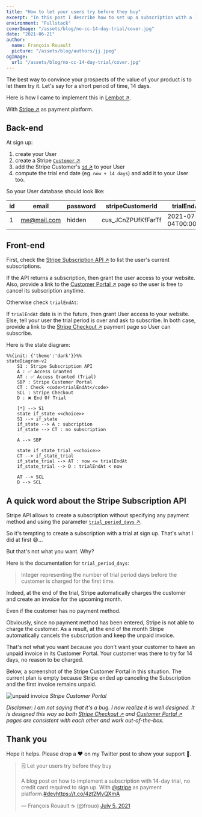 ```yaml
---
title: "How to let your users try before they buy"
excerpt: "In this post I describe how to set up a subscription with a 14-day trial period, no credit card required to sign up. With Stripe as payment platform."
environment: "Fullstack"
coverImage: "/assets/blog/no-cc-14-day-trial/cover.jpg"
date: "2021-06-21"
author:
  name: François Rouault
  picture: "/assets/blog/authors/jj.jpeg"
ogImage:
  url: "/assets/blog/no-cc-14-day-trial/cover.jpg"
---
```


The best way to convince your prospects of the value of your product is to let them try it. Let's say for a short period of time, 14 days.

Here is how I came to implement this in [Lembot ↗](https://lembot.com).

With [Stripe ↗](https://stripe.com) as payment platform.

## Back-end

At sign up:

1. create your User
2. create a Stripe [<code>Customer</code> ↗](https://stripe.com/docs/api/customers/create)
3. add the Stripe Customer's [<code>id</code> ↗](https://stripe.com/docs/api/customers/object#customer_object-id) to your User
4. compute the trial end date (eg. `now + 14 days`) and add it to your User too.

So your User database should look like:

| id  | email       | password | stripeCustomerId   | trialEndAt          |
| --- | ----------- | -------- | ------------------ | ------------------- |
| 1   | me@mail.com | hidden   | cus_JCnZPUfKfFarTf | 2021-07-04T00:00:00 |

## Front-end

First, check the [Stripe Subscription API ↗️](https://stripe.com/docs/api/subscriptions/list) to list the user's current subscriptions.

If the API returns a subscription, then grant the user access to your website. Also, provide a link to the [Customer Portal ↗️](https://stripe.com/docs/api/customer_portal) page so the user is free to cancel its subscription anytime.

Otherwise check `trialEndAt`:

If `trialEndAt` date is in the future, then grant User access to your website. Else, tell your user the trial period is over and ask to subscribe. In both case, provide a link to the [Stripe Checkout ↗️](https://stripe.com/docs/billing/subscriptions/checkout) payment page so User can subscribe.

Here is the state diagram:

```mermaid
%%{init: {'theme':'dark'}}%%
stateDiagram-v2
    S1 : Stripe Subscription API
    A : ✅ Access Granted
    AT : ✅ Access Granted (Trial)
    SBP : Stripe Customer Portal
    CT : Check <code>trialEndAt</code>
    SCL : Stripe Checkout
    D : ❌ End Of Trial

    [*] --> S1
    state if_state <<choice>>
    S1 --> if_state
    if_state --> A : subcription
    if_state --> CT : no subscription

    A --> SBP

    state if_state_trial <<choice>>
    CT --> if_state_trial
    if_state_trial --> AT : now <= trialEndAt
    if_state_trial --> D : trialEndAt < now

    AT --> SCL
    D --> SCL
```

## A quick word about the Stripe Subscription API

Stripe API allows to create a subscription without specifying any payment method and using the parameter [<code>trial_period_days</code> ↗️](https://stripe.com/docs/api/subscriptions/create#create_subscription-trial_period_days).

So it's tempting to create a subscription with a trial at sign up. That's what I did at first 😅...

But that's not what you want. Why?

Here is the documentation for `trial_period_days`:

> Integer representing the number of trial period days before the customer is charged for the first time.

Indeed, at the end of the trial, Stripe automatically charges the customer and create an invoice for the upcoming month.

Even if the customer has no payment method.

Obviously, since no payment method has been entered, Stripe is not able to charge the customer. As a result, at the end of the month Stripe automatically cancels the subscription and keep the unpaid invoice.

That's not what you want because you don't want your customer to have an unpaid invoice in its Customer Portal. Your customer was there to try for 14 days, no reason to be charged.

Below, a screenshot of the Stripe Customer Portal in this situation. The current plan is empty because Stripe ended up canceling the Subscription and the first invoice remains unpaid.

![unpaid invoice](/assets/blog/no-cc-14-day-trial/unpaid-invoice.jpg)
_Stripe Customer Portal_

_Disclamer: I am not saying that it's a bug. I now realize it is well designed. It is designed this way so both [Stripe Checkout ↗](https://stripe.com/docs/payments/checkout) and [Customer Portal ↗](https://stripe.com/docs/billing/subscriptions/customer-portal) pages are consistent with each other and work out-of-the-box._

## Thank you

Hope it helps. Please drop a ❤️ on my Twitter post to show your support 🙏.

<blockquote data-theme="dark" class="twitter-tweet"><p lang="en" dir="ltr">🗒 Let your users try before they buy<br><br>A blog post on how to implement a subscription with 14-day trial, no credit card required to sign up. With <a href="https://twitter.com/stripe?ref_src=twsrc%5Etfw">@stripe</a> as payment platform.<a href="https://twitter.com/hashtag/dev?src=hash&amp;ref_src=twsrc%5Etfw">#dev</a><a href="https://t.co/4zt2MvQXmA">https://t.co/4zt2MvQXmA</a></p>&mdash; François Rouault ☕️ (@frouo) <a href="https://twitter.com/frouo/status/1412161247030689796?ref_src=twsrc%5Etfw">July 5, 2021</a></blockquote> <script async src="https://platform.twitter.com/widgets.js" charset="utf-8"></script>
